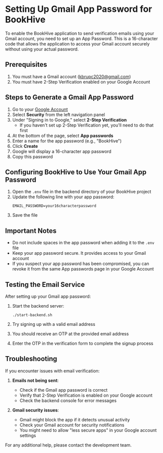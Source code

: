 # Setting Up Gmail App Password for BookHive

To enable the BookHive application to send verification emails using your Gmail account, you need to set up an App Password. This is a 16-character code that allows the application to access your Gmail account securely without using your actual password.

## Prerequisites

1. You must have a Gmail account (kbrupc2020@gmail.com)
2. You must have 2-Step Verification enabled on your Google Account

## Steps to Generate a Gmail App Password

1. Go to your [Google Account](https://myaccount.google.com/)
2. Select **Security** from the left navigation panel
3. Under "Signing in to Google," select **2-Step Verification**
   - If you haven't set up 2-Step Verification yet, you'll need to do that first
4. At the bottom of the page, select **App passwords**
5. Enter a name for the app password (e.g., "BookHive")
6. Click **Create**
7. Google will display a 16-character app password
8. Copy this password

## Configuring BookHive to Use Your Gmail App Password

1. Open the `.env` file in the backend directory of your BookHive project
2. Update the following line with your app password:
   ```
   EMAIL_PASSWORD=your16characterpassword
   ```
3. Save the file

## Important Notes

- Do not include spaces in the app password when adding it to the `.env` file
- Keep your app password secure. It provides access to your Gmail account
- If you suspect your app password has been compromised, you can revoke it from the same App passwords page in your Google Account

## Testing the Email Service

After setting up your Gmail app password:

1. Start the backend server:
   ```
   ./start-backend.sh
   ```

2. Try signing up with a valid email address
3. You should receive an OTP at the provided email address
4. Enter the OTP in the verification form to complete the signup process

## Troubleshooting

If you encounter issues with email verification:

1. **Emails not being sent**:
   - Check if the Gmail app password is correct
   - Verify that 2-Step Verification is enabled on your Google account
   - Check the backend console for error messages

2. **Gmail security issues**:
   - Gmail might block the app if it detects unusual activity
   - Check your Gmail account for security notifications
   - You might need to allow "less secure apps" in your Google account settings

For any additional help, please contact the development team.